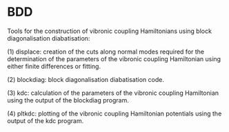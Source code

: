 # BDD

Tools for the construction of vibronic coupling Hamiltonians
using block diagonalisation diabatisation:

(1) displace: creation of the cuts along normal modes required for the
              determination of the parameters of the vibronic coupling
              Hamiltonian using either finite differences or fitting.

(2) blockdiag: block diagonalisation diabatisation code.

(3) kdc: calculation of the parameters of the vibronic coupling
         Hamiltonian using the output of the blockdiag program.

(4) pltkdc: plotting of the vibronic coupling Hamiltonian potentials
            using the output of the kdc program.
